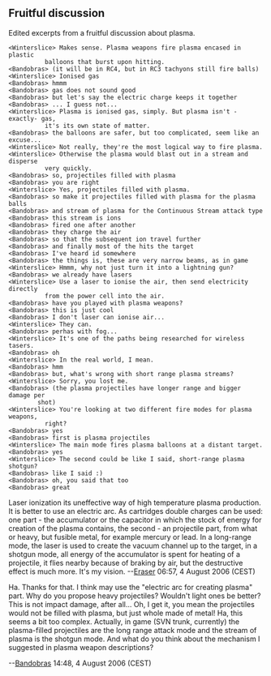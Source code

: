 ## Fruitful discussion

Edited excerpts from a fruitful discussion about plasma.

    <Winterslice> Makes sense. Plasma weapons fire plasma encased in plastic
              balloons that burst upon hitting.
    <Bandobras> (it will be in RC4, but in RC3 tachyons still fire balls)
    <Winterslice> Ionised gas
    <Bandobras> hmmm
    <Bandobras> gas does not sound good
    <Bandobras> but let's say the electric charge keeps it together
    <Bandobras> ... I guess not...
    <Winterslice> Plasma is ionised gas, simply. But plasma isn't -exactly- gas,
              it's its own state of matter.
    <Bandobras> the balloons are safer, but too complicated, seem like an excuse...
    <Winterslice> Not really, they're the most logical way to fire plasma.
    <Winterslice> Otherwise the plasma would blast out in a stream and disperse
              very quickly.
    <Bandobras> so, projectiles filled with plasma
    <Bandobras> you are right
    <Winterslice> Yes, projectiles filled with plasma.
    <Bandobras> so make it projectiles filled with plasma for the plasma balls
    <Bandobras> and stream of plasma for the Continuous Stream attack type
    <Bandobras> this stream is ions
    <Bandobras> fired one after another
    <Bandobras> they charge the air
    <Bandobras> so that the subsequent ion travel further
    <Bandobras> and finally most of the hits the target
    <Bandobras> I've heard id somewhere
    <Bandobras> the things is, these are very narrow beams, as in game
    <Winterslice> Hmmm, why not just turn it into a lightning gun?
    <Bandobras> we already have lasers
    <Winterslice> Use a laser to ionise the air, then send electricity directly
              from the power cell into the air.
    <Bandobras> have you played with plasma weapons?
    <Bandobras> this is just cool
    <Bandobras> I don't laser can ionise air...
    <Winterslice> They can.
    <Bandobras> perhas with fog...
    <Winterslice> It's one of the paths being researched for wireless tasers.
    <Bandobras> oh
    <Winterslice> In the real world, I mean.
    <Bandobras> hmm
    <Bandobras> but, what's wrong with short range plasma streams?
    <Winterslice> Sorry, you lost me.
    <Bandobras> (the plasma projectiles have longer range and bigger damage per
            shot)
    <Winterslice> You're looking at two different fire modes for plasma weapons,
              right?
    <Bandobras> yes
    <Bandobras> first is plasma projectiles
    <Winterslice> The main mode fires plasma balloons at a distant target.
    <Bandobras> yes
    <Winterslice> The second could be like I said, short-range plasma shotgun?
    <Bandobras> like I said :)
    <Bandobras> oh, you said that too
    <Bandobras> great

Laser ionization its uneffective way of high temperature plasma
production. It is better to use an electric arc. As cartridges double
charges can be used: one part - the accumulator or the capacitor in
which the stock of energy for creation of the plasma contains, the
second - an projectile part, from what or heavy, but fusible metal, for
example mercury or lead. In a long-range mode, the laser is used to
create the vacuum channel up to the target, in a shotgun mode, all
energy of the accumulator is spent for heating of a projectile, it flies
nearby because of braking by air, but the destructive effect is much
more. It's my vision. --[Eraser](User:Eraser "wikilink") 06:57, 4 August
2006 (CEST)

Ha. Thanks for that. I think may use the "electric arc for creating
plasma" part. Why do you propose heavy projectiles? Wouldn't light ones
be better? This is not impact damage, after all... Oh, I get it, you
mean the projectiles would not be filled with plasma, but just whole
made of metal! Ha, this seems a bit too complex. Actually, in game (SVN
trunk, currently) the plasma-filled projectiles are the long range
attack mode and the stream of plasma is the shotgun mode. And what do
you think about the mechanism I suggested in plasma weapon descriptions?

--[Bandobras](User:Bandobras "wikilink") 14:48, 4 August 2006 (CEST)